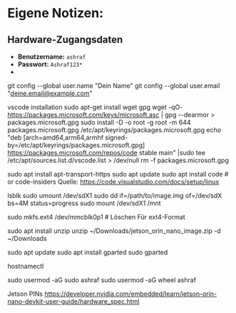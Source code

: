 # Eigene Notizen:

## Hardware-Zugangsdaten
- **Benutzername:** `ashraf`
- **Passwort:** `Ashraf123*`
-


git config --global user.name "Dein Name"
git config --global user.email "deine.email@example.com"


vscode installation
sudo apt-get install wget gpg
wget -qO- https://packages.microsoft.com/keys/microsoft.asc | gpg --dearmor > packages.microsoft.gpg
sudo install -D -o root -g root -m 644 packages.microsoft.gpg /etc/apt/keyrings/packages.microsoft.gpg
echo "deb [arch=amd64,arm64,armhf signed-by=/etc/apt/keyrings/packages.microsoft.gpg] https://packages.microsoft.com/repos/code stable main" |sudo tee /etc/apt/sources.list.d/vscode.list > /dev/null
rm -f packages.microsoft.gpg

sudo apt install apt-transport-https
sudo apt update
sudo apt install code # or code-insiders
Quelle:  https://code.visualstudio.com/docs/setup/linux


lsblk
sudo umount /dev/sdX1
sudo dd if=/path/to/image.img of=/dev/sdX bs=4M status=progress
sudo mount /dev/sdX1 /mnt


sudo mkfs.ext4 /dev/mmcblk0p1  # Löschen Für ext4-Format

sudo apt install unzip
unzip ~/Downloads/jetson_orin_nano_image.zip -d ~/Downloads


sudo apt update
sudo apt install gparted
sudo gparted


hostnamectl

sudo usermod -aG sudo ashraf
sudo usermod -aG wheel ashraf

Jetson PINs
https://developer.nvidia.com/embedded/learn/jetson-orin-nano-devkit-user-guide/hardware_spec.html